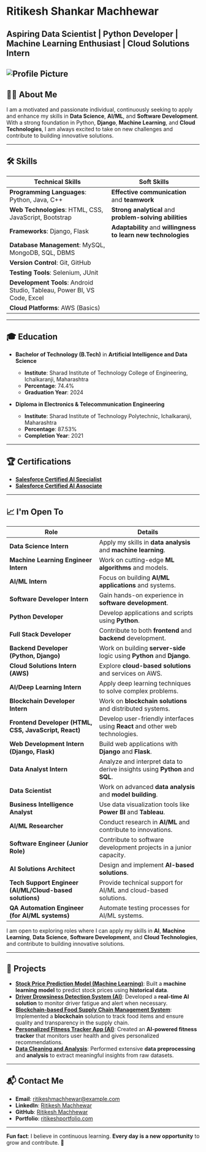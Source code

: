 # Ritikesh Shankar Machhewar

**Aspiring Data Scientist | Python Developer | Machine Learning Enthusiast | Cloud Solutions Intern**
---
![Profile Picture](ritikesh.jpg)
---

## 👨‍💻 About Me

I am a motivated and passionate individual, continuously seeking to apply and enhance my skills in **Data Science**, **AI/ML**, and **Software Development**. With a strong foundation in Python, **Django**, **Machine Learning**, and **Cloud Technologies**, I am always excited to take on new challenges and contribute to building innovative solutions.

---

## 🛠️ Skills

| **Technical Skills**                                               | **Soft Skills**                                                     |
|--------------------------------------------------------------------|--------------------------------------------------------------------|
| **Programming Languages**: Python, Java, C++                       | **Effective communication** and **teamwork**                       |
| **Web Technologies**: HTML, CSS, JavaScript, Bootstrap             | **Strong analytical** and **problem-solving abilities**            |
| **Frameworks**: Django, Flask                                       | **Adaptability** and **willingness to learn new technologies**     |
| **Database Management**: MySQL, MongoDB, SQL, DBMS                  |                                                                    |
| **Version Control**: Git, GitHub                                    |                                                                    |
| **Testing Tools**: Selenium, JUnit                                  |                                                                    |
| **Development Tools**: Android Studio, Tableau, Power BI, VS Code, Excel |                                                                    |
| **Cloud Platforms**: AWS (Basics)                                  |                                                                    |

---

## 🎓 Education

- **Bachelor of Technology (B.Tech)** in **Artificial Intelligence and Data Science**  
  - **Institute**: Sharad Institute of Technology College of Engineering, Ichalkaranji, Maharashtra  
  - **Percentage**: 74.4% 
  - **Graduation Year**: 2024


- **Diploma in Electronics & Telecommunication Engineering**
  - **Institute**: Sharad Institute of Technology Polytechnic, Ichalkaranji, Maharashtra
  - **Percentage**: 87.53% 
  - **Completion Year**: 2021

---

## 🏆 Certifications

- [**Salesforce Certified AI Specialist**](https://www.linkedin.com/posts/ritikesh-machhewar-36381b179_salesforce-aispecialist-certified-activity-7273688816673046528-ze0A/?utm_source=share&utm_medium=member_desktop)  
- [**Salesforce Certified AI Associate**](https://www.linkedin.com/posts/ritikesh-machhewar-36381b179_salesforce-aiassociate-salesforcecertified-activity-7276164269585428480-PYNv/?utm_source=share&utm_medium=member_desktop)  

---

## 📈 I'm Open To

| **Role**                                                         | **Details**                                                                 |
|------------------------------------------------------------------|---------------------------------------------------------------------------|
| **Data Science Intern**                                           | Apply my skills in **data analysis** and **machine learning**.            |
| **Machine Learning Engineer Intern**                              | Work on cutting-edge **ML algorithms** and models.                        |
| **AI/ML Intern**                                                  | Focus on building **AI/ML applications** and systems.                     |
| **Software Developer Intern**                                     | Gain hands-on experience in **software development**.                    |
| **Python Developer**                                              | Develop applications and scripts using **Python**.                        |
| **Full Stack Developer**                                          | Contribute to both **frontend** and **backend** development.              |
| **Backend Developer (Python, Django)**                            | Work on building **server-side** logic using **Python** and **Django**.   |
| **Cloud Solutions Intern (AWS)**                                  | Explore **cloud-based solutions** and services on AWS.                    |
| **AI/Deep Learning Intern**                                        | Apply deep learning techniques to solve complex problems.                 |
| **Blockchain Developer Intern**                                   | Work on **blockchain solutions** and distributed systems.                 |
| **Frontend Developer (HTML, CSS, JavaScript, React)**             | Develop user-friendly interfaces using **React** and other web technologies. |
| **Web Development Intern (Django, Flask)**                        | Build web applications with **Django** and **Flask**.                     |
| **Data Analyst Intern**                                           | Analyze and interpret data to derive insights using **Python** and **SQL**.|
| **Data Scientist**                                                | Work on advanced **data analysis** and **model building**.                |
| **Business Intelligence Analyst**                                 | Use data visualization tools like **Power BI** and **Tableau**.            |
| **AI/ML Researcher**                                              | Conduct research in **AI/ML** and contribute to innovations.              |
| **Software Engineer (Junior Role)**                               | Contribute to software development projects in a junior capacity.         |
| **AI Solutions Architect**                                         | Design and implement **AI-based solutions**.                              |
| **Tech Support Engineer (AI/ML/Cloud-based solutions)**           | Provide technical support for AI/ML and cloud-based solutions.            |
| **QA Automation Engineer (for AI/ML systems)**                   | Automate testing processes for AI/ML systems.                             |

I am open to exploring roles where I can apply my skills in **AI**, **Machine Learning**, **Data Science**, **Software Development**, and **Cloud Technologies**, and contribute to building innovative solutions.

---

## 💼 Projects

- **[Stock Price Prediction Model (Machine Learning)](link-to-project)**: Built a **machine learning model** to predict stock prices using **historical data**.
- **[Driver Drowsiness Detection System (AI)](link-to-project)**: Developed a **real-time AI solution** to monitor driver fatigue and alert when necessary.
- **[Blockchain-based Food Supply Chain Management System](link-to-project)**: Implemented a **blockchain** solution to track food items and ensure quality and transparency in the supply chain.
- **[Personalized Fitness Tracker App (AI)](link-to-project)**: Created an **AI-powered fitness tracker** that monitors user health and gives personalized recommendations.
- **[Data Cleaning and Analysis](link-to-project)**: Performed extensive **data preprocessing** and **analysis** to extract meaningful insights from raw datasets.

---

## 📬 Contact Me

- **Email**: ritikeshmachhewar@example.com  
- **LinkedIn**: [Ritikesh Machhewar](https://www.linkedin.com/in/ritikesh-machhewar-36381b179/)
- **GitHub**: [Ritikesh Machhewar](https://github.com/ritikesh-machhewar)
- **Portfolio**: [ritikeshportfolio.com](https://ritikesh11052000.github.io/Portfolio/)

---

**Fun fact**: I believe in continuous learning. **Every day is a new opportunity** to grow and contribute. 🌱
